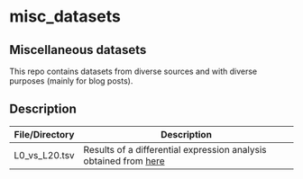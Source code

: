 # misc_datasets
## Miscellaneous datasets

This repo contains datasets from diverse sources and with diverse purposes (mainly for blog posts).

## Description

| File/Directory | Description |
| -------------- | ----------- |
| L0_vs_L20.tsv  | Results of a differential expression analysis obtained from [here](https://doi.org/10.1038/s41598-018-32904-2) |
